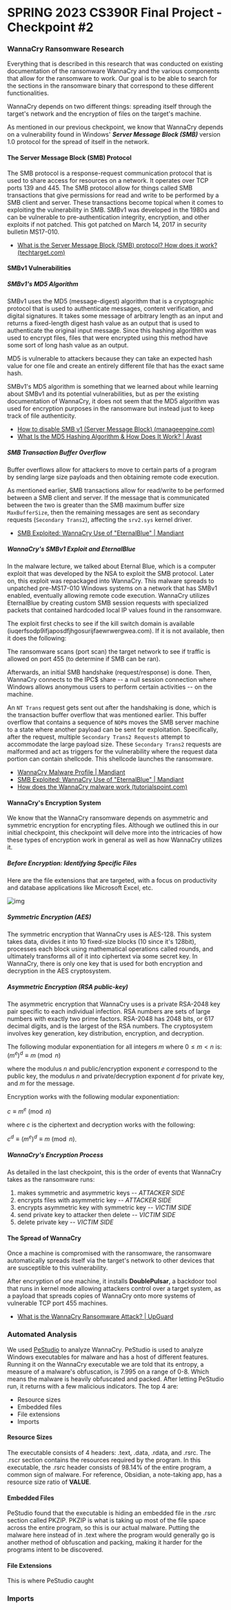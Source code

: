 # SPRING 2023 CS390R Final Project - Checkpoint #2

### WannaCry Ransomware Research
Everything that is described in this research that was conducted on existing documentation of the ransomware WannaCry and the various components that allow for the ransomware to work. Our goal is to be able to search for the sections in the ransomware binary that correspond to these different functionalities.

WannaCry depends on two different things: spreading itself through the target's network and the encryption of files on the target's machine. 

As mentioned in our previous checkpoint, we know that WannaCry depends on a vulnerability found in Windows' ***Server Message Block (SMB)*** version 1.0 protocol for the spread of itself in the network.

#### The Server Message Block (SMB) Protocol
The SMB protocol is a response-request communication protocol that is used to share access for resources on a network. It operates over TCP ports 139 and 445. The SMB protocol allow for things called SMB transactions that give permissions for read and write to be performed by a SMB client and server. These transactions become topical when it comes to exploiting the vulnerability in SMB. SMBv1 was developed in the 1980s and can be vulnerable to pre-authentication integrity, encryption, and other exploits if not patched. This got patched on March 14, 2017 in security bulletin MS17-010.
- [What is the Server Message Block (SMB) protocol? How does it work? (techtarget.com)](https://www.techtarget.com/searchnetworking/definition/Server-Message-Block-Protocol)

#### SMBv1 Vulnerabilities

##### SMBv1's MD5 Algorithm
SMBv1 uses the MD5 (message-digest) algorithm that is a cryptographic protocol that is used to authenticate messages, content verification, and digital signatures. It takes some message of arbitrary length as an input and returns a fixed-length digest hash value as an output that is used to authenticate the original input message. Since this hashing algorithm was used to encrypt files, files that were encrypted using this method have some sort of long hash value as an output.

MD5 is vulnerable to attackers because they can take an expected hash value for one file and create an entirely different file that has the exact same hash. 

SMBv1's MD5 algorithm is something that we learned about while learning about SMBv1 and its potential vulnerabilities, but as per the existing documentation of WannaCry, it does not seem that the MD5 algorithm was used for encryption purposes in the ransomware but instead just to keep track of file authenticity.
- [How to disable SMB v1 (Server Message Block) (manageengine.com)](https://www.manageengine.com/vulnerability-management/misconfiguration/legacy-protocols/how-to-disable-smb-v1.html)
- [What Is the MD5 Hashing Algorithm & How Does It Work? | Avast](https://www.avast.com/c-md5-hashing-algorithm#:~:text=Because%20a%20hacker%20can%20create,someone%20tampers%20with%20a%20file.)

##### SMB Transaction Buffer Overflow
Buffer overflows allow for attackers to move to certain parts of a program by sending large size payloads and then obtaining remote code execution.

As mentioned earlier, SMB transactions allow for read/write to be performed between a SMB client and server. If the message that is communicated between the two is greater than the SMB maximum buffer size `MaxBufferSize`, then the remaining messages are sent as secondary requests (`Secondary Trans2`), affecting the `srv2.sys` kernel driver. 
- [SMB Exploited: WannaCry Use of "EternalBlue" | Mandiant](https://www.mandiant.com/resources/blog/smb-exploited-wannacry-use-of-eternalblue)

##### WannaCry's SMBv1 Exploit and EternalBlue
In the malware lecture, we talked about Eternal Blue, which is a computer exploit that was developed by the NSA to exploit the SMB protocol. Later on, this exploit was repackaged into WannaCry. This malware spreads to unpatched pre-MS17-010 Windows systems on a network that has SMBv1 enabled, eventually allowing remote code execution. WannaCry utilizes EternalBlue by creating custom SMB session requests with specialized packets that contained hardcoded local IP values found in the ransomware.

The exploit first checks to see if the kill switch domain is available (iuqerfsodp9ifjaposdfjhgosurijfaewrwergwea.com). If it is not available, then it does the following:

The ransomware scans (port scan) the target network to see if traffic is allowed on port 455 (to determine if SMB can be ran).

Afterwards, an initial SMB handshake (request/response) is done. Then, WannaCry connects to the IPC$ share -- a null session connection where Windows allows anonymous users to perform certain activities -- on the machine. 

An `NT Trans` request gets sent out after the handshaking is done, which is the transaction buffer overflow that was mentioned earlier. This buffer overflow that contains a sequence of `NOP`s moves the SMB server machine to a state where another payload can be sent for exploitation. Specifically, after the request, multiple `Secondary Trans2 Requests` attempt to accommodate the large payload size. These `Secondary Trans2` requests are malformed and act as triggers for the vulnerability where the request data portion can contain shellcode. This shellcode launches the ransomware.
- [WannaCry Malware Profile | Mandiant](https://www.mandiant.com/resources/blog/wannacry-malware-profile)
- [SMB Exploited: WannaCry Use of "EternalBlue" | Mandiant](https://www.mandiant.com/resources/blog/smb-exploited-wannacry-use-of-eternalblue)
- [How does the WannaCry malware work (tutorialspoint.com)](https://www.tutorialspoint.com/how-does-the-wannacry-malware-work)
#### WannaCry's Encryption System
We know that the WannaCry ransomware depends on asymmetric and symmetric encryption for encrypting files. Although we outlined this in our initial checkpoint, this checkpoint will delve more into the intricacies of how these types of encryption work in general as well as how WannaCry utilizes it.

##### Before Encryption: Identifying Specific Files
Here are the file extensions that are targeted, with a focus on productivity and database applications like Microsoft Excel, etc.

![img](https://content.secureworks.com/-/media/Images/Insights/Resources/Threat%20Analysis/075%20WCry%20Ransomware%20Analysis/WCry_Ransomware_Analysis_6.ashx?la=en&modified=20170517222423&hash=BF3CE71530E02C3D49691EC8537B991C)

##### Symmetric Encryption (AES)
The symmetric encryption that WannaCry uses is AES-128. This system takes data, divides it into 10 fixed-size blocks (10 since it's 128bit), processes each block using mathematical operations called rounds, and ultimately transforms all of it into ciphertext via some secret key. In WannaCry, there is only one key that is used for both encryption and decryption in the AES cryptosystem.

##### Asymmetric Encryption (RSA public-key)
The asymmetric encryption that WannaCry uses is a private RSA-2048 key pair specific to each individual infection. RSA numbers are sets of large numbers with exactly two prime factors. RSA-2048 has 2048 bits, or 617 decimal digits, and is the largest of the RSA numbers. The cryptosystem involves key generation, key distribution, encryption, and decryption. 

The following modular exponentiation for all integers *m* where $0 \leq m < n$ is:  $\displaystyle (m^{e})^{d}\equiv m{\pmod {n}}$

where the modulus *n* and public/encryption exponent *e* correspond to the public key, the modulus *n* and private/decryption exponent *d* for private key, and *m* for the message. 

Encryption works with the following modular exponentiation:

$\displaystyle c\equiv m^{e}{\pmod {n}}$

where $c$ is the ciphertext and decryption works with the following:

$\displaystyle c^{d}\equiv (m^{e})^{d}\equiv m{\pmod {n}}$.

##### WannaCry's Encryption Process
As detailed in the last checkpoint, this is the order of events that WannaCry takes as the ransomware runs:
1. makes symmetric and asymmetric keys -- *ATTACKER SIDE*
2. encrypts files with asymmetric key -- *ATTACKER SIDE*
3. encrypts asymmetric key with symmetric key -- *VICTIM SIDE*
4. send private key to attacker then delete -- *VICTIM SIDE*
5. delete private key -- *VICTIM SIDE*

#### The Spread of WannaCry
Once a machine is compromised with the ransomware, the ransomware automatically spreads itself via the target's network to other devices that are susceptible to this vulnerability.

After encryption of one machine, it installs **DoublePulsar**, a backdoor tool that runs in kernel mode allowing attackers control over a target system, as a payload that spreads copies of WannaCry onto more systems of vulnerable TCP port 455 machines.
- [What is the WannaCry Ransomware Attack? | UpGuard](https://www.upguard.com/blog/wannacry)


### Automated Analysis
We used [PeStudio](https://www.winitor.com/) to analyze WannaCry. PeStudio is used to analyze Windows executables for malware and has a host of different features. Running it on the WannaCry executable we are told that its entropy, a measure of a malware's obfuscation, is 7.995 on a range of 0-8. Which means the malware is heavily obfuscated and packed. After letting PeStudio run, it returns with a few malicious indicators.  The top 4 are:
- Resource sizes
- Embedded files
- File extensions
- Imports

#### Resource Sizes

The executable consists of 4 headers: .text, .data, .rdata, and .rsrc. The .rscr section contains the resources required by the program. In this executable, the .rsrc header consists of 98.14% of the entire program, a common sign of malware. For reference, Obsidian, a note-taking app, has a resource size ratio of **VALUE**.

#### Embedded Files

PeStudio found that the executable is hiding an embedded file in the .rsrc section called PKZIP. PKZIP is what is taking up most of the file space across the entire program, so this is our actual malware. Putting the malware here instead of in .text where the program would generally go is another method of obfuscation and packing, making it harder for the programs intent to be discovered. 

#### File Extensions

This is where PeStudio caught 

### Imports